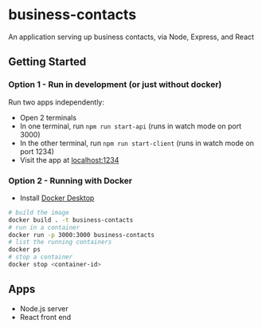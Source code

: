 # business-contacts
An application serving up business contacts, via Node, Express, and React

## Getting Started
### Option 1 - Run in development (or just without docker)
Run two apps independently:
- Open 2 terminals
- In one terminal, run `npm run start-api` (runs in watch mode on port 3000)
- In the other terminal, run `npm run start-client` (runs in watch mode on port 1234)
- Visit the app at [localhost:1234](https://localhost:1234)

### Option 2 - Running with Docker
- Install [Docker Desktop](https://www.docker.com/products/docker-desktop/)
```sh 
# build the image
docker build . -t business-contacts
# run in a container
docker run -p 3000:3000 business-contacts
# list the running containers
docker ps
# stop a container
docker stop <container-id>
```

## Apps
- Node.js server
- React front end
